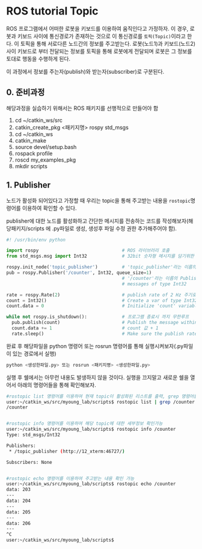 # ROS tutorial Topic

ROS 프로그램에서 어떠한 로봇을 키보드를 이용하여 움직인다고 가정하자. 이 경우, 로봇과 키보드 사이에 통신경로가 존재하는 것으로 이 통신경로를 `토픽(Topic)`이라고 한다. 이 토픽을 통해 서로다른 노드간의 정보를 주고받는다. 로봇(노드1)과 키보드(노드2)사이 키보드로 부터 전달되는 정보를 토픽을 통해 로봇에게 전달되며 로봇은 그 정보를 토대로 행동을 수행하게 된다.

이 과정에서 정보를 주는자(publish)와 받는자(subscriber)로 구분된다.



## 0. 준비과정

해당과정을 실습하기 위해서는 ROS 패키지를 선행적으로 만들어야 함

1. cd ~/catkin_ws/src
2. catkin_create_pkg <패키지명> rospy std_msgs
3. cd ~/catkin_ws
4. catkin_make
5. source devel/setup.bash
6. rospack profile
7. roscd my_examples_pkg
8. mkdir scripts



## 1. Publisher

노드가 활성화 되어있다고 가정할 때 우리는 topic을 통해 주고받는 내용을 `rostopic`명령어를 이용하여 확인할 수 있다.

publisher에 대한 노드를 활성화하고 간단한 메시지를 전송하는 코드를 작성해보자(해당패키지/scripts 에 .py파일로 생성, 생성후 파일 수정 권한 추가해주어야 함).

```python
#! /usr/bin/env python

import rospy                               # ROS 라이브러리 호출
from std_msgs.msg import Int32             # 32bit 숫자형 메시지를 담기위한 패키지 import 

rospy.init_node('topic_publisher')         # 'topic_publisher'라는 이름의 노드를 init
pub = rospy.Publisher('/counter', Int32, queue_size=1)    
                                           # '/counter'라는 이름의 Publisher object 생성
                                           # messages of type Int32

rate = rospy.Rate(2)                       # publish rate of 2 Hz 주기로 설정
count = Int32()                            # Create a var of type Int32
count.data = 0                             # Initialize 'count' variable

while not rospy.is_shutdown():             # 프로그램 종료시 까지 무한루프
  pub.publish(count)                       # Publish the message within the 'count' variable
  count.data += 1                          # count 값 + 1
  rate.sleep()                             # Make sure the publish rate maintains at 2 Hz
```

완료 후 해당파일을 python 명령어 또는 rosrun 명령어를 통해 실행시켜보자(.py파일이 있는 경로에서 실행)

```bash
python <생성한파일.py> 또는 rosrun <패키지명> <생성한파일.py>
```

실행 후 쉘에서는 아무런 내용도 발생하지 않을 것이다. 실행을 끄지말고 새로운 쉘을 열어서 아래의 명령어들을 통해 확인해보자.

```bash
#rostopic list 명령어를 이용하여 현재 topic이 활성화된 리스트를 출력, grep 명령어를 이용하여 /counter 확인
user:~/catkin_ws/src/myoung_lab/scripts$ rostopic list | grep /counter
/counter


#rostopic info 명령어를 이용하여 해당 topic에 대한 세부정보 확인가능
user:~/catkin_ws/src/myoung_lab/scripts$ rostopic info /counter
Type: std_msgs/Int32

Publishers:
 * /topic_publisher (http://12_xterm:46727/)

Subscribers: None


#rostopic echo 명령어를 이용하여 주고받는 내용 확인 가능
user:~/catkin_ws/src/myoung_lab/scripts$ rostopic echo /counter
data: 203
---
data: 204
---
data: 205
---
data: 206
---
^C
user:~/catkin_ws/src/myoung_lab/scripts$

```


